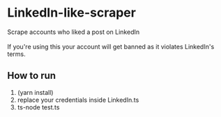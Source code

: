 # LinkedIn-like-scraper
Scrape accounts who liked a post on LinkedIn<br><br>
If you're using this your account will get banned as it violates LinkedIn's terms.<br>

## How to run

1. (yarn install)
2. replace your credentials inside LinkedIn.ts
3. ts-node test.ts
